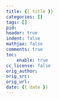 ```yaml
---
title: {{ title }}
categories: []
tags: []
pid:
header: true
indent: false
mathjax: false
comments: true
toc:
    enable: true
cc_license: false
orig_author:
orig_src:
orig_url:
date: {{ date }}
---
```


<!-- more -->
